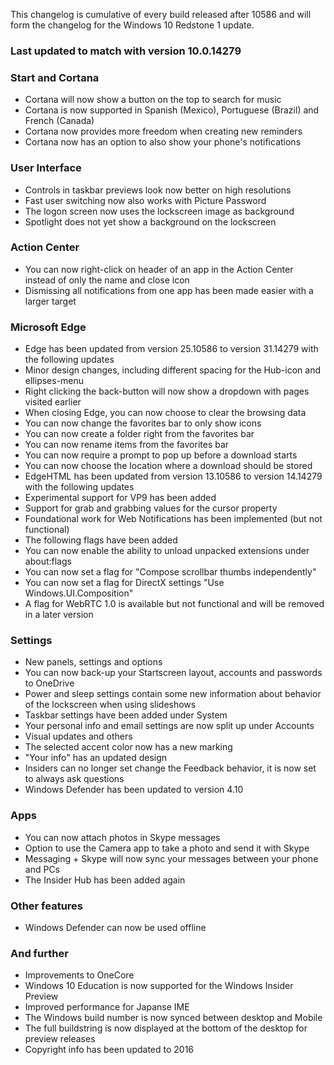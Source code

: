 This changelog is cumulative of every build released after 10586 and will form the changelog for the Windows 10 Redstone 1 update.

### Last updated to match with version 10.0.14279

### Start and Cortana
- Cortana will now show a button on the top to search for music
- Cortana is now supported in Spanish (Mexico), Portuguese (Brazil) and French (Canada)
- Cortana now provides more freedom when creating new reminders
- Cortana now has an option to also show your phone's notifications

### User Interface
- Controls in taskbar previews look now better on high resolutions
- Fast user switching now also works with Picture Password
- The logon screen now uses the lockscreen image as background
 - Spotlight does not yet show a background on the lockscreen

### Action Center
- You can now right-click on header of an app in the Action Center instead of only the name and close icon
- Dismissing all notifications from one app has been made easier with a larger target

### Microsoft Edge
- Edge has been updated from version 25.10586 to version 31.14279 with the following updates
 - Minor design changes, including different spacing for the Hub-icon and ellipses-menu
 - Right clicking the back-button will now show a dropdown with pages visited earlier
 - When closing Edge, you can now choose to clear the browsing data
 - You can now change the favorites bar to only show icons
 - You can now create a folder right from the favorites bar
 - You can now rename items from the favorites bar
 - You can now require a prompt to pop up before a download starts
 - You can now choose the location where a download should be stored
- EdgeHTML has been updated from version 13.10586 to version 14.14279 with the following updates
 - Experimental support for VP9 has been added
 - Support for grab and grabbing values for the cursor property
 - Foundational work for Web Notifications has been implemented (but not functional)
- The following flags have been added
 - You can now enable the ability to unload unpacked extensions under about:flags
 - You can now set a flag for "Compose scrollbar thumbs independently"
 - You can now set a flag for DirectX settings "Use Windows.UI.Composition"
 - A flag for WebRTC 1.0 is available but not functional and will be removed in a later version

### Settings
- New panels, settings and options
 - You can now back-up your Startscreen layout, accounts and passwords to OneDrive
 - Power and sleep settings contain some new information about behavior of the lockscreen when using slideshows
 - Taskbar settings have been added under System
 - Your personal info and email settings are now split up under Accounts
- Visual updates and others
 - The selected accent color now has a new marking
 - "Your info" has an updated design 
 - Insiders can no longer set change the Feedback behavior, it is now set to always ask questions
 - Windows Defender has been updated to version 4.10

### Apps
- You can now attach photos in Skype messages
- Option to use the Camera app to take a photo and send it with Skype
- Messaging + Skype will now sync your messages between your phone and PCs
- The Insider Hub has been added again

### Other features
- Windows Defender can now be used offline

### And further
- Improvements to OneCore
- Windows 10 Education is now supported for the Windows Insider Preview
- Improved performance for Japanse IME
- The Windows build number is now synced between desktop and Mobile
- The full buildstring is now displayed at the bottom of the desktop for preview releases
- Copyright info has been updated to 2016

